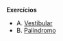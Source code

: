 **Exercícios**
- A. [Vestibular](https://moj.naquadah.com.br/contests/ta_fac_t3_2024_1/vestibular.pdf)
- B. [Palíndromo](https://moj.naquadah.com.br/contests/ta_fac_t3_2024_1/palindromo.html)